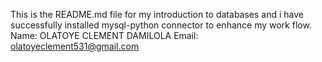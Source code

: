 This is the README.md file for my introduction to databases and i have successfully installed mysql-python connector to enhance my work flow.
Name: OLATOYE CLEMENT DAMILOLA
Email: olatoyeclement531@gmail.com